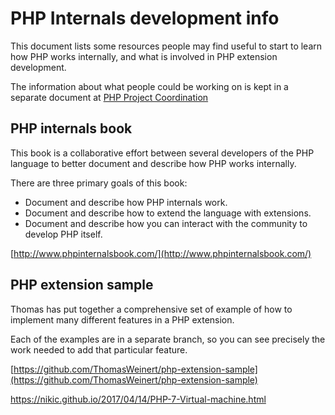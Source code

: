 # PHP Internals development info

This document lists some resources people may find useful to start to learn how PHP works internally, and what is involved in PHP extension development.

The information about what people could be working on is kept in a separate document at [PHP Project Coordination](https://github.com/Danack/RfcCodex/blob/master/project_coordination.md)

## PHP internals book 

This book is a collaborative effort between several developers of the PHP language to better document and describe how PHP works internally.

There are three primary goals of this book:

* Document and describe how PHP internals work.
* Document and describe how to extend the language with extensions.
* Document and describe how you can interact with the community to develop PHP itself.

[http://www.phpinternalsbook.com/](http://www.phpinternalsbook.com/)


## PHP extension sample

Thomas has put together a comprehensive set of example of how to implement many different features in a PHP extension.

Each of the examples are in a separate branch, so you can see precisely the work needed to add that particular feature.

[https://github.com/ThomasWeinert/php-extension-sample](https://github.com/ThomasWeinert/php-extension-sample)

https://nikic.github.io/2017/04/14/PHP-7-Virtual-machine.html